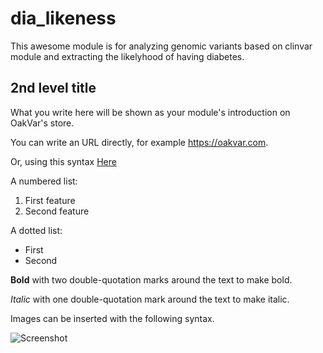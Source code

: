 # dia_likeness

This awesome module is for analyzing genomic variants based on clinvar module and extracting the likelyhood of having diabetes.

## 2nd level title

What you write here will be shown as your module's introduction on OakVar's store.

You can write an URL directly, for example https://oakvar.com. 

Or, using this syntax [Here](https://docs.oakvar.com)

A numbered list:

1. First feature
2. Second feature

A dotted list:

- First
- Second

**Bold** with two double-quotation marks around the text to make bold. 

*Italic* with one double-quotation mark around the text to make italic.

Images can be inserted with the following syntax.

![Screenshot](https://url.to/module_screenshot.png)


